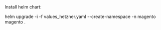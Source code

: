 ##

Install helm chart:

helm upgrade -i -f  values_hetzner.yaml  --create-namespace -n magento magento .